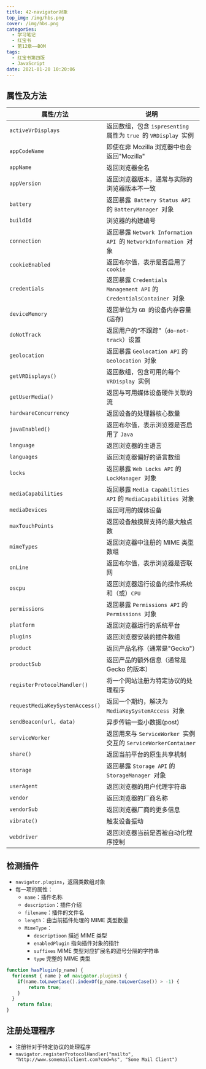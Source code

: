 ```yaml
---
title: 42-navigator对象
top_img: /img/hbs.png
cover: /img/hbs.png
categories:
  - 学习笔记
  - 红宝书
  - 第12章——BOM
tags:
  - 红宝书第四版
  - JavaScript
date: 2021-01-20 10:20:06
---
```


## 属性及方法

| 属性/方法                       | 说明                                                         |
| ------------------------------- | ------------------------------------------------------------ |
| `activeVrDisplays`              | 返回数组，包含 `ispresenting `属性为 `true `的 `VRDisplay `实例 |
| `appCodeName`                   | 即使在非 Mozilla 浏览器中也会返回"Mozilla"                   |
| `appName`                       | 返回浏览器全名                                               |
| `appVersion`                    | 返回浏览器版本，通常与实际的浏览器版本不一致                 |
| `battery`                       | 返回暴露` Battery Status API` 的 `BatteryManager `对象       |
| `buildId`                       | 浏览器的构建编号                                             |
| `connection`                    | 返回暴露 `Network Information API `的 `NetworkInformation `对象 |
| `cookieEnabled`                 | 返回布尔值，表示是否启用了 `cookie`                          |
| `credentials`                   | 返回暴露 `Credentials Management API` 的 `CredentialsContainer `对象 |
| `deviceMemory`                  | 返回单位为 `GB `的设备内存容量(运存)                         |
| `doNotTrack`                    | 返回用户的“不跟踪”（`do-not-track`）设置                     |
| `geolocation`                   | 返回暴露 `Geolocation API` 的 `Geolocation `对象             |
| `getVRDisplays()`               | 返回数组，包含可用的每个 `VRDisplay `实例                    |
| `getUserMedia()`                | 返回与可用媒体设备硬件关联的流                               |
| `hardwareConcurrency`           | 返回设备的处理器核心数量                                     |
| `javaEnabled()`                 | 返回布尔值，表示浏览器是否启用了 `Java`                      |
| `language`                      | 返回浏览器的主语言                                           |
| `languages`                     | 返回浏览器偏好的语言数组                                     |
| `locks`                         | 返回暴露 `Web Locks API` 的 `LockManager `对象               |
| `mediaCapabilities`             | 返回暴露 `Media Capabilities API` 的 `MediaCapabilities `对象 |
| `mediaDevices`                  | 返回可用的媒体设备                                           |
| `maxTouchPoints`                | 返回设备触摸屏支持的最大触点数                               |
| `mimeTypes`                     | 返回浏览器中注册的 MIME 类型数组                             |
| `onLine`                        | 返回布尔值，表示浏览器是否联网                               |
| `oscpu`                         | 返回浏览器运行设备的操作系统和（或）`CPU`                    |
| `permissions`                   | 返回暴露 `Permissions API` 的 `Permissions `对象             |
| `platform`                      | 返回浏览器运行的系统平台                                     |
| `plugins`                       | 返回浏览器安装的插件数组                                     |
| `product`                       | 返回产品名称（通常是"Gecko"）                                |
| `productSub`                    | 返回产品的额外信息（通常是 Gecko 的版本）                    |
| `registerProtocolHandler()`     | 将一个网站注册为特定协议的处理程序                           |
| `requestMediaKeySystemAccess()` | 返回一个期约，解决为 `MediaKeySystemAccess `对象             |
| `sendBeacon(url, data)`         | 异步传输一些小数据(post)                                     |
| `serviceWorker`                 | 返回用来与 `ServiceWorker `实例交互的 `ServiceWorkerContainer` |
| `share()`                       | 返回当前平台的原生共享机制                                   |
| `storage`                       | 返回暴露 `Storage API` 的 `StorageManager `对象              |
| `userAgent`                     | 返回浏览器的用户代理字符串                                   |
| `vendor`                        | 返回浏览器的厂商名称                                         |
| `vendorSub`                     | 返回浏览器厂商的更多信息                                     |
| `vibrate()`                     | 触发设备振动                                                 |
| `webdriver`                     | 返回浏览器当前是否被自动化程序控制                           |

## 检测插件

- `navigator.plugins`，返回类数组对象
- 每一项的属性：
  - `name`：插件名称
  - `description`：插件介绍
  - `filename`：插件的文件名
  - `length`：由当前插件处理的 MIME 类型数量
  - `MimeType`：
    - `descriptioon` 描述 MIME 类型
    - `enabledPlugin` 指向插件对象的指针
    - `suffixes` MIME 类型对应扩展名的逗号分隔的字符串
    - `type` 完整的 MIME 类型

```js
function hasPlugin(p_name) {
  for(const { name } of navigator.plugins) {
    if(name.toLowerCase().indexOf(p_name.toLowerCase()) > -1) {
    	return true;
  	}
  }
	return false;
}
```

## 注册处理程序

- 注册针对于特定协议的处理程序
- `navigator.registerProtocolHandler("mailto", "http://www.somemailclient.com?cmd=%s", "Some Mail Client")`